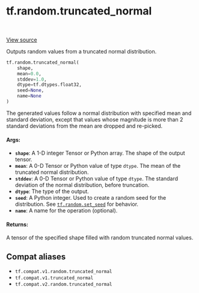 <div itemscope itemtype="http://developers.google.com/ReferenceObject">
<meta itemprop="name" content="tf.random.truncated_normal" />
<meta itemprop="path" content="Stable" />
</div>

# tf.random.truncated_normal

<!-- Insert buttons and diff -->

<table class="tfo-notebook-buttons tfo-api" align="left">
</table>

<a target="_blank" href="/code/stable/tensorflow/python/ops/random_ops.py">View source</a>



Outputs random values from a truncated normal distribution.

``` python
tf.random.truncated_normal(
    shape,
    mean=0.0,
    stddev=1.0,
    dtype=tf.dtypes.float32,
    seed=None,
    name=None
)
```



<!-- Placeholder for "Used in" -->

The generated values follow a normal distribution with specified mean and
standard deviation, except that values whose magnitude is more than 2 standard
deviations from the mean are dropped and re-picked.

#### Args:


* <b>`shape`</b>: A 1-D integer Tensor or Python array. The shape of the output tensor.
* <b>`mean`</b>: A 0-D Tensor or Python value of type `dtype`. The mean of the
  truncated normal distribution.
* <b>`stddev`</b>: A 0-D Tensor or Python value of type `dtype`. The standard deviation
  of the normal distribution, before truncation.
* <b>`dtype`</b>: The type of the output.
* <b>`seed`</b>: A Python integer. Used to create a random seed for the distribution.
  See
  <a href="../../tf/random/set_seed.md"><code>tf.random.set_seed</code></a>
  for behavior.
* <b>`name`</b>: A name for the operation (optional).


#### Returns:

A tensor of the specified shape filled with random truncated normal values.


## Compat aliases

* `tf.compat.v1.random.truncated_normal`
* `tf.compat.v1.truncated_normal`
* `tf.compat.v2.random.truncated_normal`

